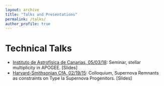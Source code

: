 ```yaml
---
layout: archive
title: "Talks and Presentations"
permalink: /talks/
author_profile: true
---
```


# Technical Talks

* [Instituto de Astrofísica de Canarias, 05/03/18](https://www.youtube.com/watch?v=UHYRW30Sdzk): Seminar, stellar multiplicity in APOGEE. [Slides]
* [Harvard-Smithsonian CfA, 02/19/15](https://www.youtube.com/watch?v=MH0EkOwfFYk&t=22s): Colloquium, Supernova Remnants as constraints on Type Ia Supernova Progenitors. [Slides]  

